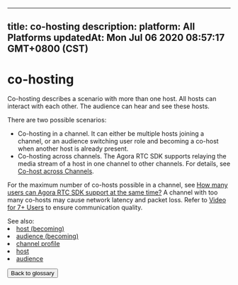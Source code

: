 
---
title: co-hosting
description: 
platform: All Platforms
updatedAt: Mon Jul 06 2020 08:57:17 GMT+0800 (CST)
---
# co-hosting
Co-hosting describes a scenario with more than one host. All hosts can interact with each other. The audience can hear and see these hosts.

There are two possible scenarios:

- Co-hosting in a channel. It can either be multiple hosts joining a channel, or an audience switching user role and becoming a co-host when another host is already present.
- Co-hosting across channels. The Agora RTC SDK supports relaying the media stream of a host in one channel to other channels. For details, see [Co-host across Channels](https://docs.agora.io/en/Interactive%20Broadcast/media_relay_android).

For the maximum number of co-hosts possible in a channel, see [How many users can Agora RTC SDK support at the same time?](https://docs.agora.io/en/faqs/capacity) A channel with too many co-hosts may cause network latency and packet loss. Refer to [Video for 7+ Users](https://docs.agora.io/en/Interactive%20Broadcast/multi_user_video_android) to ensure communication quality.

<div class="alert info">See also:
<li><a href="../../en/Agora%20Platform/terms.md">host (becoming)</a></li>
<li><a href="../../en/Agora%20Platform/terms.md">audience (becoming)</a></li>
<li><a href="../../en/Agora%20Platform/terms.md">channel profile</a></li>
<li><a href="../../en/Agora%20Platform/terms.md">host</a></li>
<li><a href="../../en/Agora%20Platform/terms.md">audience</a></li>
</div>

<a href="../../en/Agora%20Platform/terms.md"><button>Back to glossary</button></a>
